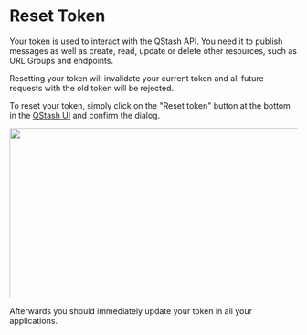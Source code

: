 # Reset Token

Your token is used to interact with the QStash API. You need it to publish
messages as well as create, read, update or delete other resources, such as
URL Groups and endpoints.

Resetting your token will invalidate your current token and all future requests
with the old token will be rejected.

To reset your token, simply click on the "Reset token" button at the bottom in
the [QStash UI](https://console.upstash.com/qstash) and confirm the dialog.

<img src="https://mintcdn.com/upstash/V1WwT580M-elE8rq/img/qstash/reset_token.png?fit=max&auto=format&n=V1WwT580M-elE8rq&q=85&s=5be6bc283c3cf5f3d0927aebf8f6a76f" alt="" data-og-width="2008" width="2008" data-og-height="298" height="298" data-path="img/qstash/reset_token.png" data-optimize="true" data-opv="3" srcset="https://mintcdn.com/upstash/V1WwT580M-elE8rq/img/qstash/reset_token.png?w=280&fit=max&auto=format&n=V1WwT580M-elE8rq&q=85&s=3b200b2b79f88f4345e1fb8286ec1382 280w, https://mintcdn.com/upstash/V1WwT580M-elE8rq/img/qstash/reset_token.png?w=560&fit=max&auto=format&n=V1WwT580M-elE8rq&q=85&s=7e5e92de759332c2bf299ca7d8b4bc12 560w, https://mintcdn.com/upstash/V1WwT580M-elE8rq/img/qstash/reset_token.png?w=840&fit=max&auto=format&n=V1WwT580M-elE8rq&q=85&s=73c2bd7214af2fee4cac20ebba39acb4 840w, https://mintcdn.com/upstash/V1WwT580M-elE8rq/img/qstash/reset_token.png?w=1100&fit=max&auto=format&n=V1WwT580M-elE8rq&q=85&s=9c4b0af95d3c71ea54b081bebaf89ff2 1100w, https://mintcdn.com/upstash/V1WwT580M-elE8rq/img/qstash/reset_token.png?w=1650&fit=max&auto=format&n=V1WwT580M-elE8rq&q=85&s=2c8cd214567212e1b9bc74670cf20cd5 1650w, https://mintcdn.com/upstash/V1WwT580M-elE8rq/img/qstash/reset_token.png?w=2500&fit=max&auto=format&n=V1WwT580M-elE8rq&q=85&s=e099b312a0f6775fa9e2aac6a3ca7810 2500w" />

Afterwards you should immediately update your token in all your applications.

